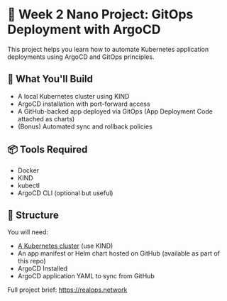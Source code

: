 # 🧱 Week 2 Nano Project: GitOps Deployment with ArgoCD

This project helps you learn how to automate Kubernetes application deployments using ArgoCD and GitOps principles.

## 🔧 What You'll Build
- A local Kubernetes cluster using KIND
- ArgoCD installation with port-forward access
- A GitHub-backed app deployed via GitOps (App Deployment Code attached as charts)
- (Bonus) Automated sync and rollback policies

## 📦 Tools Required
- Docker
- KIND
- kubectl
- ArgoCD CLI (optional but useful)

## 📁 Structure
You will need:
- [A Kubernetes cluster](https://kubernetes-tutorial.schoolofdevops.com/kind_create_cluster/) (use KIND) 
- An app manifest or Helm chart hosted on GitHub (available as part of this repo)
- ArgoCD Installed 
- ArgoCD application YAML to sync from GitHub 

Full project brief: https://realops.network
